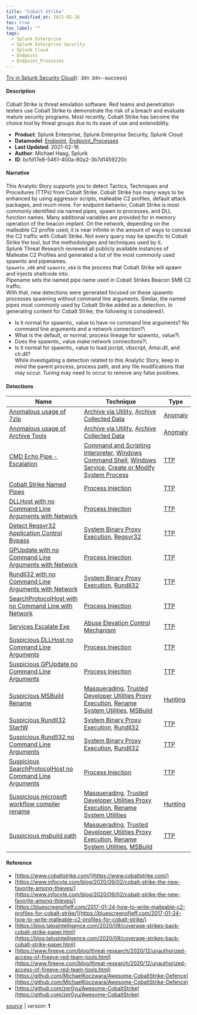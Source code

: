 ```yaml
---
title: "Cobalt Strike"
last_modified_at: 2021-02-16
toc: true
toc_label: ""
tags:
  - Splunk Enterprise
  - Splunk Enterprise Security
  - Splunk Cloud
  - Endpoint
  - Endpoint_Processes
---
```


[Try in Splunk Security Cloud](https://www.splunk.com/en_us/cyber-security.html){: .btn .btn--success}

#### Description

Cobalt Strike is threat emulation software. Red teams and penetration testers use Cobalt Strike to demonstrate the risk of a breach and evaluate mature security programs. Most recently, Cobalt Strike has become the choice tool by threat groups due to its ease of use and extensibility.

- **Product**: Splunk Enterprise, Splunk Enterprise Security, Splunk Cloud
- **Datamodel**: [Endpoint](https://docs.splunk.com/Documentation/CIM/latest/User/Endpoint), [Endpoint_Processes](https://docs.splunk.com/Documentation/CIM/latest/User/EndpointProcesses)
- **Last Updated**: 2021-02-16
- **Author**: Michael Haag, Splunk
- **ID**: bcfd17e8-5461-400a-80a2-3b7d1459220c

#### Narrative

This Analytic Story supports you to detect Tactics, Techniques and Procedures (TTPs) from Cobalt Strike. Cobalt Strike has many ways to be enhanced by using aggressor scripts, malleable C2 profiles, default attack packages, and much more. For endpoint behavior, Cobalt Strike is most commonly identified via named pipes, spawn to processes, and DLL function names. Many additional variables are provided for in memory operation of the beacon implant. On the network, depending on the malleable C2 profile used, it is near infinite in the amount of ways to conceal the C2 traffic with Cobalt Strike. Not every query may be specific to Cobalt Strike the tool, but the methodologies and techniques used by it.\
Splunk Threat Research reviewed all publicly available instances of Malleabe C2 Profiles and generated a list of the most commonly used spawnto and pipenames.\
`Spawnto_x86` and `spawnto_x64` is the process that Cobalt Strike will spawn and injects shellcode into.\
Pipename sets the named pipe name used in Cobalt Strikes Beacon SMB C2 traffic.\
With that, new detections were generated focused on these spawnto processes spawning without command line arguments. Similar, the named pipes most commonly used by Cobalt Strike added as a detection. In generating content for Cobalt Strike, the following is considered:\
- Is it normal for spawnto_ value to have no command line arguments? No command line arguments and a network connection?\
- What is the default, or normal, process lineage for spawnto_ value?\
- Does the spawnto_ value make network connections?\
- Is it normal for spawnto_ value to load jscript, vbscript, Amsi.dll, and clr.dll?\
While investigating a detection related to this Analytic Story, keep in mind the parent process, process path, and any file modifications that may occur. Tuning may need to occur to remove any false positives.

#### Detections

| Name        | Technique   | Type         |
| ----------- | ----------- |--------------|
| [Anomalous usage of 7zip](/endpoint/anomalous_usage_of_7zip/) | [Archive via Utility](/tags/#archive-via-utility), [Archive Collected Data](/tags/#archive-collected-data) | [Anomaly](https://github.com/splunk/security_content/wiki/Detection-Analytic-Types) |
| [Anomalous usage of Archive Tools](/endpoint/anomalous_usage_of_archive_tools/) | [Archive via Utility](/tags/#archive-via-utility), [Archive Collected Data](/tags/#archive-collected-data) | [Anomaly](https://github.com/splunk/security_content/wiki/Detection-Analytic-Types) |
| [CMD Echo Pipe - Escalation](/endpoint/cmd_echo_pipe_-_escalation/) | [Command and Scripting Interpreter](/tags/#command-and-scripting-interpreter), [Windows Command Shell](/tags/#windows-command-shell), [Windows Service](/tags/#windows-service), [Create or Modify System Process](/tags/#create-or-modify-system-process) | [TTP](https://github.com/splunk/security_content/wiki/Detection-Analytic-Types) |
| [Cobalt Strike Named Pipes](/endpoint/cobalt_strike_named_pipes/) | [Process Injection](/tags/#process-injection) | [TTP](https://github.com/splunk/security_content/wiki/Detection-Analytic-Types) |
| [DLLHost with no Command Line Arguments with Network](/endpoint/dllhost_with_no_command_line_arguments_with_network/) | [Process Injection](/tags/#process-injection) | [TTP](https://github.com/splunk/security_content/wiki/Detection-Analytic-Types) |
| [Detect Regsvr32 Application Control Bypass](/endpoint/detect_regsvr32_application_control_bypass/) | [System Binary Proxy Execution](/tags/#system-binary-proxy-execution), [Regsvr32](/tags/#regsvr32) | [TTP](https://github.com/splunk/security_content/wiki/Detection-Analytic-Types) |
| [GPUpdate with no Command Line Arguments with Network](/endpoint/gpupdate_with_no_command_line_arguments_with_network/) | [Process Injection](/tags/#process-injection) | [TTP](https://github.com/splunk/security_content/wiki/Detection-Analytic-Types) |
| [Rundll32 with no Command Line Arguments with Network](/endpoint/rundll32_with_no_command_line_arguments_with_network/) | [System Binary Proxy Execution](/tags/#system-binary-proxy-execution), [Rundll32](/tags/#rundll32) | [TTP](https://github.com/splunk/security_content/wiki/Detection-Analytic-Types) |
| [SearchProtocolHost with no Command Line with Network](/endpoint/searchprotocolhost_with_no_command_line_with_network/) | [Process Injection](/tags/#process-injection) | [TTP](https://github.com/splunk/security_content/wiki/Detection-Analytic-Types) |
| [Services Escalate Exe](/endpoint/services_escalate_exe/) | [Abuse Elevation Control Mechanism](/tags/#abuse-elevation-control-mechanism) | [TTP](https://github.com/splunk/security_content/wiki/Detection-Analytic-Types) |
| [Suspicious DLLHost no Command Line Arguments](/endpoint/suspicious_dllhost_no_command_line_arguments/) | [Process Injection](/tags/#process-injection) | [TTP](https://github.com/splunk/security_content/wiki/Detection-Analytic-Types) |
| [Suspicious GPUpdate no Command Line Arguments](/endpoint/suspicious_gpupdate_no_command_line_arguments/) | [Process Injection](/tags/#process-injection) | [TTP](https://github.com/splunk/security_content/wiki/Detection-Analytic-Types) |
| [Suspicious MSBuild Rename](/endpoint/suspicious_msbuild_rename/) | [Masquerading](/tags/#masquerading), [Trusted Developer Utilities Proxy Execution](/tags/#trusted-developer-utilities-proxy-execution), [Rename System Utilities](/tags/#rename-system-utilities), [MSBuild](/tags/#msbuild) | [Hunting](https://github.com/splunk/security_content/wiki/Detection-Analytic-Types) |
| [Suspicious Rundll32 StartW](/endpoint/suspicious_rundll32_startw/) | [System Binary Proxy Execution](/tags/#system-binary-proxy-execution), [Rundll32](/tags/#rundll32) | [TTP](https://github.com/splunk/security_content/wiki/Detection-Analytic-Types) |
| [Suspicious Rundll32 no Command Line Arguments](/endpoint/suspicious_rundll32_no_command_line_arguments/) | [System Binary Proxy Execution](/tags/#system-binary-proxy-execution), [Rundll32](/tags/#rundll32) | [TTP](https://github.com/splunk/security_content/wiki/Detection-Analytic-Types) |
| [Suspicious SearchProtocolHost no Command Line Arguments](/endpoint/suspicious_searchprotocolhost_no_command_line_arguments/) | [Process Injection](/tags/#process-injection) | [TTP](https://github.com/splunk/security_content/wiki/Detection-Analytic-Types) |
| [Suspicious microsoft workflow compiler rename](/endpoint/suspicious_microsoft_workflow_compiler_rename/) | [Masquerading](/tags/#masquerading), [Trusted Developer Utilities Proxy Execution](/tags/#trusted-developer-utilities-proxy-execution), [Rename System Utilities](/tags/#rename-system-utilities) | [Hunting](https://github.com/splunk/security_content/wiki/Detection-Analytic-Types) |
| [Suspicious msbuild path](/endpoint/suspicious_msbuild_path/) | [Masquerading](/tags/#masquerading), [Trusted Developer Utilities Proxy Execution](/tags/#trusted-developer-utilities-proxy-execution), [Rename System Utilities](/tags/#rename-system-utilities), [MSBuild](/tags/#msbuild) | [TTP](https://github.com/splunk/security_content/wiki/Detection-Analytic-Types) |

#### Reference

* [https://www.cobaltstrike.com/](https://www.cobaltstrike.com/)
* [https://www.infocyte.com/blog/2020/09/02/cobalt-strike-the-new-favorite-among-thieves/](https://www.infocyte.com/blog/2020/09/02/cobalt-strike-the-new-favorite-among-thieves/)
* [https://bluescreenofjeff.com/2017-01-24-how-to-write-malleable-c2-profiles-for-cobalt-strike/](https://bluescreenofjeff.com/2017-01-24-how-to-write-malleable-c2-profiles-for-cobalt-strike/)
* [https://blog.talosintelligence.com/2020/09/coverage-strikes-back-cobalt-strike-paper.html](https://blog.talosintelligence.com/2020/09/coverage-strikes-back-cobalt-strike-paper.html)
* [https://www.fireeye.com/blog/threat-research/2020/12/unauthorized-access-of-fireeye-red-team-tools.html](https://www.fireeye.com/blog/threat-research/2020/12/unauthorized-access-of-fireeye-red-team-tools.html)
* [https://github.com/MichaelKoczwara/Awesome-CobaltStrike-Defence](https://github.com/MichaelKoczwara/Awesome-CobaltStrike-Defence)
* [https://github.com/zer0yu/Awesome-CobaltStrike](https://github.com/zer0yu/Awesome-CobaltStrike)



[*source*](https://github.com/splunk/security_content/tree/develop/stories/cobalt_strike.yml) \| *version*: **1**